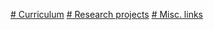 [# Curriculum](https://faulanier.github.io/curriculum.html)
[# Research projects](https://faulanier.github.io/curriculum.html)
[# Misc. links](https://faulanier.github.io/curriculum.html)
